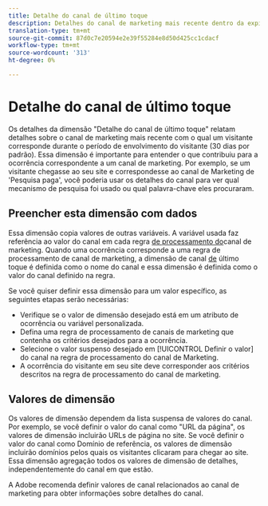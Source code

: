 ```yaml
---
title: Detalhe do canal de último toque
description: Detalhes do canal de marketing mais recente dentro da expiração do envolvimento do visitante.
translation-type: tm+mt
source-git-commit: 87d0c7e20594e2e39f55284e8d50d425cc1cdacf
workflow-type: tm+mt
source-wordcount: '313'
ht-degree: 0%

---
```



# Detalhe do canal de último toque

Os detalhes da dimensão &quot;Detalhe do canal de último toque&quot; relatam detalhes sobre o canal de marketing mais recente com o qual um visitante corresponde durante o período de envolvimento do visitante (30 dias por padrão). Essa dimensão é importante para entender o que contribuiu para a ocorrência correspondente a um canal de marketing. Por exemplo, se um visitante chegasse ao seu site e correspondesse ao canal de Marketing de &#39;Pesquisa paga&#39;, você poderia usar os detalhes do canal para ver qual mecanismo de pesquisa foi usado ou qual palavra-chave eles procuraram.

## Preencher esta dimensão com dados

Essa dimensão copia valores de outras variáveis. A variável usada faz referência ao valor do canal em cada regra [de processamento do](/help/admin/admin/marketing-channels-admin.md)canal de marketing. Quando uma ocorrência corresponde a uma regra de processamento de canal de marketing, a dimensão de canal [de](last-touch-channel.md) último toque é definida como o nome do canal e essa dimensão é definida como o valor do canal definido na regra.

Se você quiser definir essa dimensão para um valor específico, as seguintes etapas serão necessárias:

* Verifique se o valor de dimensão desejado está em um atributo de ocorrência ou variável personalizada.
* Defina uma regra de processamento de canais de marketing que contenha os critérios desejados para a ocorrência.
* Selecione o valor suspenso desejado em [!UICONTROL Definir o valor] do canal na regra de processamento do canal de Marketing.
* A ocorrência do visitante em seu site deve corresponder aos critérios descritos na regra de processamento do canal de marketing.

## Valores de dimensão

Os valores de dimensão dependem da lista suspensa de valores do canal. Por exemplo, se você definir o valor do canal como &quot;URL da página&quot;, os valores de dimensão incluirão URLs de página no site. Se você definir o valor do canal como Domínio de referência, os valores de dimensão incluirão domínios pelos quais os visitantes clicaram para chegar ao site. Essa dimensão agregação todos os valores de dimensão de detalhes, independentemente do canal em que estão.

A Adobe recomenda definir valores de canal relacionados ao canal de marketing para obter informações sobre detalhes do canal.
